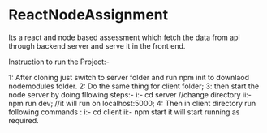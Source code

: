 # ReactNodeAssignment
Its a react and node based assessment which fetch the data from api through backend server and serve it in the front end.


Instruction to run the Project:-

1: After cloning just switch to server folder and run  npm init to downlaod nodemodules folder.
2: Do the same thing for client folder;
3: then start the node server by doing fllowing steps:-
  i:- cd server  //change directory
  ii:- npm run dev;  //it will run on localhost:5000;
4: Then in client directory run following commands :
    i:- cd client
    ii:- npm start
it will start running as required.
